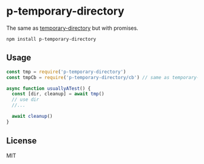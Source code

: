 # p-temporary-directory

The same as [temporary-directory](https://github.com/maxogden/temporary-directory) but with promises.

```
npm install p-temporary-directory
```

## Usage

``` js
const tmp = require('p-temporary-directory')
const tmpCb = require('p-temporary-directory/cb') // same as temporary-directory

async function usuallyATest() {
  const [dir, cleanup] = await tmp()
  // use dir
  //...

  await cleanup()
}
```

## License

MIT
